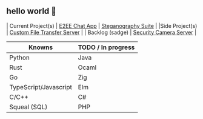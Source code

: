## hello world 👋








| Current Project(s) | [E2EE Chat App](https://github.com/Chris-Coleongco/E2EE-Chat-App) | [Steganography Suite](https://github.com/Chris-Coleongco/Steganography_Suite) |
|Side Project(s) | [Custom File Transfer Server](https://github.com/Chris-Coleongco/Custom_File_Transfer_Protocol) |
| Backlog (sadge) | [Security Camera Server](https://github.com/Chris-Coleongco/sec-cam-server) |


| Knowns   | TODO / In progress |
|----------|----------|
| Python   | Java   |
| Rust    |  Ocaml  |
| Go    |  Zig  |
| TypeScript/Javascript    | Elm |
| C/C++ |  C#  |
| Squeal (SQL) | PHP   |
<!--
**Chris-Coleongco/Chris-Coleongco** is a ✨ _special_ ✨ repository because its `README.md` (this file) appears on your GitHub profile.

Here are some ideas to get you started:

- 🔭 I’m currently working on ...
- 🌱 I’m currently learning ...
- 👯 I’m looking to collaborate on ...
- 🤔 I’m looking for help with ...
- 💬 Ask me about ...
- 📫 How to reach me: ...
- 😄 Pronouns: ...
- ⚡ Fun fact: ...
-->
